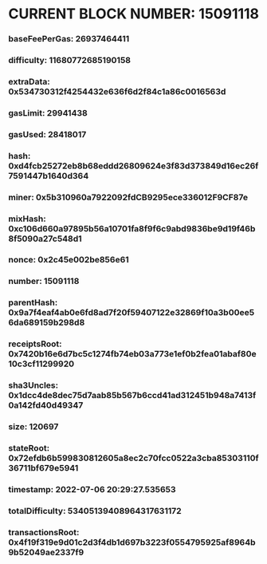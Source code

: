 # CURRENT BLOCK NUMBER: 15091118

### baseFeePerGas: 26937464411
### difficulty: 11680772685190158
### extraData: 0x534730312f4254432e636f6d2f84c1a86c0016563d
### gasLimit: 29941438
### gasUsed: 28418017
### hash: 0xd4fcb25272eb8b68eddd26809624e3f83d373849d16ec26f7591447b1640d364
### miner: 0x5b310960a7922092fdCB9295ece336012F9CF87e
### mixHash: 0xc106d660a97895b56a10701fa8f9f6c9abd9836be9d19f46b8f5090a27c548d1
### nonce: 0x2c45e002be856e61
### number: 15091118
### parentHash: 0x9a7f4eaf4ab0e6fd8ad7f20f59407122e32869f10a3b00ee56da689159b298d8
### receiptsRoot: 0x7420b16e6d7bc5c1274fb74eb03a773e1ef0b2fea01abaf80e10c3cf11299920
### sha3Uncles: 0x1dcc4de8dec75d7aab85b567b6ccd41ad312451b948a7413f0a142fd40d49347
### size: 120697
### stateRoot: 0x72efdb6b599830812605a8ec2c70fcc0522a3cba85303110f36711bf679e5941
### timestamp: 2022-07-06 20:29:27.535653
### totalDifficulty: 53405139408964317631172
### transactionsRoot: 0x4f19f319e9d01c2d3f4db1d697b3223f0554795925af8964b9b52049ae2337f9
